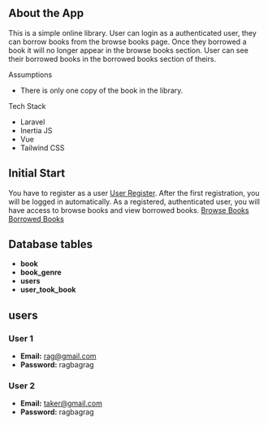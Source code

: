 
## About the App
This is a simple online library.
User can login as a authenticated user, they can borrow books from the browse books page. Once they borrowed a book it will no longer appear in the browse books section.
User can see their borrowed books in the borrowed books section of theirs.

Assumptions 
- There is only one copy of the book in the library.

Tech Stack 
- Laravel
- Inertia JS
- Vue
- Tailwind CSS

## Initial Start 
You have to register as a user [User Register](http://127.0.0.1:8000/signup). After the first registration, you will be logged in automatically. As a registered, authenticated user, you will have access to browse books and view borrowed books.
[Browse Books](http://127.0.0.1:8000/browse-books)
[Borrowed Books](http://127.0.0.1:8000/retrieve-borrowed-books)

## Database tables
- **book**
- **book_genre**
- **users**
- **user_took_book**


## users
### User 1
- **Email:** rag@gmail.com
- **Password:** ragbagrag

### User 2
- **Email:** taker@gmail.com
- **Password:** ragbagrag



